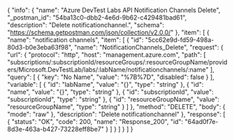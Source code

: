 {
  "info": {
    "name": "Azure DevTest Labs API Notification Channels Delete",
    "_postman_id": "54ba13c0-dbb2-4e6d-9b62-c429481bad61",
    "description": "Delete notificationchannel.",
    "schema": "https://schema.getpostman.com/json/collection/v2.0.0/"
  },
  "item": [
    {
      "name": "notification channels",
      "item": [
        {
          "id": "5cc62e9d-fd59-498a-80d3-b0e3eba63f98",
          "name": "NotificationChannels_Delete",
          "request": {
            "url": {
              "protocol": "http",
              "host": "management.azure.com",
              "path": [
                "subscriptions/:subscriptionId/resourceGroups/:resourceGroupName/providers/Microsoft.DevTestLab/labs/:labName/notificationchannels/:name"
              ],
              "query": [
                {
                  "key": "No Name",
                  "value": "%7B%7D",
                  "disabled": false
                }
              ],
              "variable": [
                {
                  "id": "labName",
                  "value": "{}",
                  "type": "string"
                },
                {
                  "id": "name",
                  "value": "{}",
                  "type": "string"
                },
                {
                  "id": "subscriptionId",
                  "value": "subscriptionId",
                  "type": "string"
                },
                {
                  "id": "resourceGroupName",
                  "value": "resourceGroupName",
                  "type": "string"
                }
              ]
            },
            "method": "DELETE",
            "body": {
              "mode": "raw"
            },
            "description": "Delete notificationchannel"
          },
          "response": [
            {
              "status": "OK",
              "code": 200,
              "name": "Response_200",
              "id": "64ad0f7e-8d3e-463a-b427-73228eff8be7"
            }
          ]
        }
      ]
    }
  ]
}